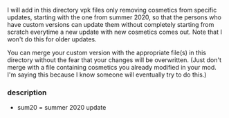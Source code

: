I will add in this directory vpk files only removing cosmetics from specific updates, starting with the one from summer 2020, so that the persons who have custom versions can update them without completely starting from scratch everytime a new update with new cosmetics comes out. Note that I won't do this for older updates.

You can merge your custom version with the appropriate file(s) in this directory without the fear that your changes will be overwritten. (Just don't merge with a file containing cosmetics you already modified in your mod. I'm saying this because I know someone will eventually try to do this.)

### description

- sum20 = summer 2020 update
